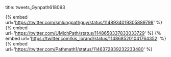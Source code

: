 title: tweets_Gynpath618093

{% embed url='https://twitter.com/smlungpathguy/status/1148934019305889798' %}
{% embed url='https://twitter.com/UMichPath/status/1148658337833033729' %}
{% embed url='https://twitter.com/kis_lorand/status/1148685201041764352' %}
{% embed url='https://twitter.com/Pathmath1/status/1146372839232233480' %}

